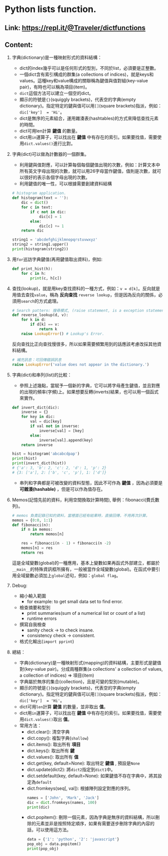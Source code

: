 # Python lists function.
## Link: https://repl.it/@Traveler/dictfunctions
## Content:
1. 字典(dictionary)是一種映射形式的資料結構：
    * dict的index幾乎可以是任何形式的型別，不同於list，必須要是正整數。
    * 一個dict含有索引構成的群集(a collections of indices)，就是keys和values。這種key和value構成的關聯稱為鍵值與值對組(key-value pair)，有時也可以稱為項目(item)。
    * `dict`這個方法可以建立一個空的dict。
    * 顯示的符號是`{}`(squiggly brackets)，代表空的字典(empty dictionary)。指定特定的鍵與值可以用`[]`(square brackets)指派，例如：`dic['key']  = 'Hi'`。
    * dict是無序的元素組合，運用雜湊表(hashtables)的方式來降低查找元素的時間。
    * dict可用len計算 __鍵值__ 的數量。
    * dict用`in`運算子，可以找出在 __鍵值__ 中有存在的索引。如果要找值，需要使用`dict.values()`進行比對。
2. 字典(dict)可以做為計數器的一個群集。
    * 利用鍵與值對應，可以計算每個每個鍵值出現的次數，例如：計算文本中所有英文字母出現的次數，就可以用26字母當作鍵值，值則是次數，就可以很好的表示各個字母出現的次數。
    * 利用鍵值的唯一性，可以根據需要創建資料結構
    ```python
    # histogram application.
    def histogram(text = ''):
        dic = dict()
        for c in text:
            if c not in dic:
                dic[c] = 1
            else:
                dic[c] += 1
        return dic

    string1 = 'abcdefghijklmnopqrstuvwxyz'
    string2 = string1.upper()
    print(histogram(string2))
    ```
3. 用`for`巡訪字典鍵值(再用鍵值取出資料)，例如:
    ```python
    def print_hist(h):
        for c in h:
            print(c, h[c])
    ```
4. 查找(lookup)，就是用key查找資料的一種方式，例如：`v = d[k]`。反向就是用值去查找`value`，稱為 __反向查找__ `reverse lookup`，但是因為反向的關係，必須用`search`的方式處理。
    ```python
    # Search pattern: 搜尋模式, (raise statement, is a exception statement)
    def reverse_lookup(d, v):
        for k in d:
            if d[k] == v:
                return k
        raise LookupError() # Lookup's Error.
    ```
    反向查找比正向查找慢很多，所以如果需要頻繁用到的話應該考慮改採其他資料結構。
    ```python
    # 補充訊息：可回傳錯誤訊息
    raise LookupError('value does not appear in the dictionary.')
    ```
5. 字典(dict)和串列(list)的比較：
    * 參照上述幾點，當賦予一個新的字典，它可以將字母產生鍵值，並且對應的出現的頻率(字頻)上。如果想要反轉(inverts)結果，也可以用一個函式來實作。
    ```python
    def invert_dict(dic):
        inverse = {}
        for key in dic:
            val = dic[key]
            if val not in inverse:
                inverse[val] = [key]
            else:
                inverse[val].append(key)
        return inverse

    hist = histogram('abcabcdpap')
    print(hist)
    print(invert_dict(hist))
    # {'a': 3, 'b': 2, 'c': 2, 'd': 1, 'p': 2}
    # {3: ['a'], 2: ['b', 'c', 'p'], 1: ['d']}
    ```
    * 串列和字典都是可被改變的資料型態，因此不可作為 __鍵值__ ，因為必須要是 __可雜湊(hashable)__ ，但是可以作為值存在。
6. Memos(記憶先前的資料，利用空間換取計算時間), 舉例：fibonacci(費氏數列)。
    ```python
    # memos 負責記錄已知的資料，當裡面已經有結果時，直接回傳，不用再次計算。
    memos = {0:0, 1:1}
    def fibonacci(n):
        if n in memos:
            return memos[n]

        res = fibonacci(n - 1) + fibonacci(n -2)
        memos[n] = res
        return res
    ```
    這是全域變數(global)的一種應用，基本上變數如果再函式外部建立，都屬於`__main__`的特殊資訊框所擁有，一般被當作全域變數(global)。在函式中要引用全域變數必須加上`global`述句，例如：`global flag`。
7. Debug:
    * 縮小輸入範圍
        - for example: to get small data set to find error.
    * 檢查摘要和型別
        - print summaries(sum of a numerical list or count of a list)
        - runtime errors
    * 撰寫自我檢查
        - sanity check -> to check insane.
        - consistency check -> consistent.
    * 格式化輸出(`import pprint`)

8. 總結：
    * 字典(dictionary)是一種映射形式(mapping)的資料結構，主要形式是鍵值對(key-value pair)。分成兩種群集(a collections' a collection of values, a collection of indices) => 項目(item)
    * 字典屬於無序的集合(collection)，且是可變的型別(mutable)。
    * 顯示的符號是`{}`(squiggly brackets)，代表空的字典(empty dictionary)。指定特定的鍵與值可以用`[]`(square brackets)指派，例如：`dic['key']  = 'Hi'`。
    * dict可用`len`計算 __鍵值__ 的數量，並非取出 __值__。
    * dict用`in`運算子，可以找出在 __鍵值__ 中有存在的索引。如果要找值，需要使用`dict.values()`取出 __值__。
    * 常用方法：
        - dict.clear(): 清空字典
        - dict.copy(): 複製字典(`shallow`)
        - dict.items(): 取出所有 __項目__
        - dict.keys(): 取出所有 __鍵__
        - dict.values(): 取出所有 __值__
        - dict.get(key, default=None): 取出特定 __鍵值__ , 預設是`None`
        - dict.update(dict2): 將`dict2`指定到`dict1`中。
        - dict.setdefault(key, default=None): 如果鍵值不存在字典中，將其設定為`default`
        - dict.fromkeys(seq[, val]): 根據陣列設定對應的序列。
            ```python
            names = ['John', 'Mark', 'Jack']
            dic = dict.fromkeys(names, 100)
            print(dic)
            ```
        - dict.popitem(): 刪除一個元素，因為字典是無序的資料結構，所以刪除的元素並非是按照特定順序，如果有需要逐步刪除字典的內容的話，可以使用這方法。
            ```python
            data = {'1': 'python', '2': 'javascript'}
            pop_obj = data.popitem()
            print(pop_obj)
            ```